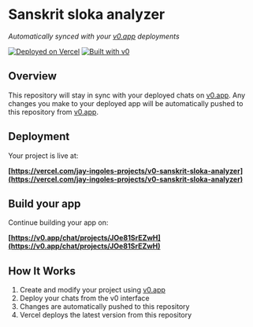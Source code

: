 # Sanskrit sloka analyzer

*Automatically synced with your [v0.app](https://v0.app) deployments*

[![Deployed on Vercel](https://img.shields.io/badge/Deployed%20on-Vercel-black?style=for-the-badge&logo=vercel)](https://vercel.com/jay-ingoles-projects/v0-sanskrit-sloka-analyzer)
[![Built with v0](https://img.shields.io/badge/Built%20with-v0.app-black?style=for-the-badge)](https://v0.app/chat/projects/JOe81SrEZwH)

## Overview

This repository will stay in sync with your deployed chats on [v0.app](https://v0.app).
Any changes you make to your deployed app will be automatically pushed to this repository from [v0.app](https://v0.app).

## Deployment

Your project is live at:

**[https://vercel.com/jay-ingoles-projects/v0-sanskrit-sloka-analyzer](https://vercel.com/jay-ingoles-projects/v0-sanskrit-sloka-analyzer)**

## Build your app

Continue building your app on:

**[https://v0.app/chat/projects/JOe81SrEZwH](https://v0.app/chat/projects/JOe81SrEZwH)**

## How It Works

1. Create and modify your project using [v0.app](https://v0.app)
2. Deploy your chats from the v0 interface
3. Changes are automatically pushed to this repository
4. Vercel deploys the latest version from this repository
